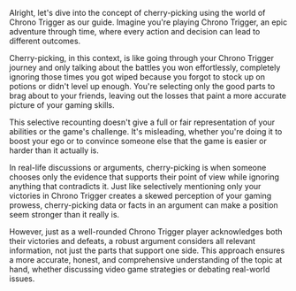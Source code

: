 Alright, let's dive into the concept of cherry-picking using the world of Chrono Trigger as our guide. Imagine you're playing Chrono Trigger, an epic adventure through time, where every action and decision can lead to different outcomes.

Cherry-picking, in this context, is like going through your Chrono Trigger journey and only talking about the battles you won effortlessly, completely ignoring those times you got wiped because you forgot to stock up on potions or didn't level up enough. You're selecting only the good parts to brag about to your friends, leaving out the losses that paint a more accurate picture of your gaming skills.

This selective recounting doesn't give a full or fair representation of your abilities or the game's challenge. It's misleading, whether you're doing it to boost your ego or to convince someone else that the game is easier or harder than it actually is.

In real-life discussions or arguments, cherry-picking is when someone chooses only the evidence that supports their point of view while ignoring anything that contradicts it. Just like selectively mentioning only your victories in Chrono Trigger creates a skewed perception of your gaming prowess, cherry-picking data or facts in an argument can make a position seem stronger than it really is. 

However, just as a well-rounded Chrono Trigger player acknowledges both their victories and defeats, a robust argument considers all relevant information, not just the parts that support one side. This approach ensures a more accurate, honest, and comprehensive understanding of the topic at hand, whether discussing video game strategies or debating real-world issues.